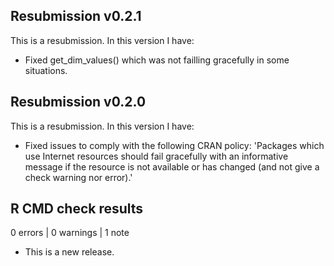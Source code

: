 ## Resubmission v0.2.1
This is a resubmission. In this version I have:

* Fixed get_dim_values() which was not failling gracefully in some situations.

## Resubmission v0.2.0
This is a resubmission. In this version I have:

* Fixed issues to comply with the following CRAN policy:
'Packages which use Internet resources should fail gracefully with an
informative message if the resource is not available or has changed (and
not give a check warning nor error).'

## R CMD check results

0 errors | 0 warnings | 1 note

* This is a new release.
